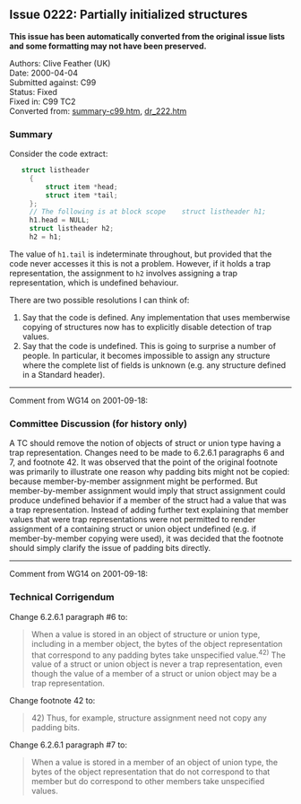 ## Issue 0222: Partially initialized structures

**This issue has been automatically converted from the original issue lists and some formatting may not have been preserved.**

Authors: Clive Feather (UK)  
Date: 2000-04-04  
Submitted against: C99  
Status: Fixed  
Fixed in: C99 TC2  
Converted from: [summary-c99.htm](https://www.open-std.org/jtc1/sc22/wg14/www/docs/summary-c99.htm), [dr_222.htm](https://www.open-std.org/jtc1/sc22/wg14/www/docs/dr_222.htm)

### Summary

Consider the code extract:

```c
   struct listheader
     {
         struct item *head;
         struct item *tail;
     };
     // The following is at block scope    struct listheader h1;
     h1.head = NULL;
     struct listheader h2;
     h2 = h1;
```

The value of `h1.tail` is indeterminate throughout, but provided that the code
never accesses it this is not a problem. However, if it holds a trap
representation, the assignment to `h2` involves assigning a trap representation,
which is undefined behaviour.

There are two possible resolutions I can think of:

1. Say that the code is defined. Any implementation that uses memberwise copying of structures now has to explicitly disable detection of trap values.
2. Say that the code is undefined. This is going to surprise a number of people. In particular, it becomes impossible to assign any structure where the complete list of fields is unknown (e.g. any structure defined in a Standard header).

---

Comment from WG14 on 2001-09-18:

### Committee Discussion (for history only)

A TC should remove the notion of objects of struct or union type having a trap
representation. Changes need to be made to 6.2.6.1 paragraphs 6 and 7, and
footnote 42\. It was observed that the point of the original footnote was
primarily to illustrate one reason why padding bits might not be copied: because
member-by-member assignment might be performed. But member-by-member assignment
would imply that struct assignment could produce undefined behavior if a member
of the struct had a value that was a trap representation. Instead of adding
further text explaining that member values that were trap representations were
not permitted to render assignment of a containing struct or union object
undefined (e.g. if member-by-member copying were used), it was decided that the
footnote should simply clarify the issue of padding bits directly.

---

Comment from WG14 on 2001-09-18:

### Technical Corrigendum

Change 6.2.6.1 paragraph #6 to:

> When a value is stored in an object of structure or union type, including in a
> member object, the bytes of the object representation that correspond to any
> padding bytes take unspecified value.<sup>42\)</sup> The value of a struct or
> union object is never a trap representation, even though the value of a member
> of a struct or union object may be a trap representation.

Change footnote 42 to:

> 42\) Thus, for example, structure assignment need not copy any padding bits.

Change 6.2.6.1 paragraph #7 to:

> When a value is stored in a member of an object of union type, the bytes of the
> object representation that do not correspond to that member but do correspond to
> other members take unspecified values.

